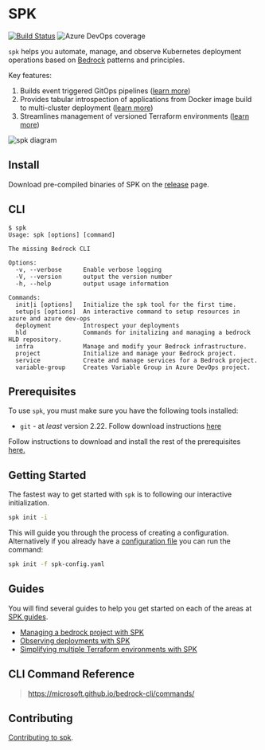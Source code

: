 # SPK

[![Build Status](https://dev.azure.com/epicstuff/bedrock/_apis/build/status/CatalystCode.spk?branchName=master)](https://dev.azure.com/epicstuff/bedrock/_build/latest?definitionId=2328&branchName=master)
![Azure DevOps coverage](https://img.shields.io/azure-devops/coverage/epicstuff/bedrock/2328/master)

`spk` helps you automate, manage, and observe Kubernetes deployment operations
based on [Bedrock](http://aka.ms/bedrock) patterns and principles.

Key features:

1. Builds event triggered GitOps pipelines
   ([learn more](./guides/project-service-management-guide.md))
2. Provides tabular introspection of applications from Docker image build to
   multi-cluster deployment
   ([learn more](./guides/service-introspection-onboarding.md))
3. Streamlines management of versioned Terraform environments
   ([learn more](./guides/infra/README.md#guides))

![spk diagram](./guides/images/spk.png)

## Install

Download pre-compiled binaries of SPK on the
[release](https://github.com/CatalystCode/spk/releases) page.

## CLI

```shell
$ spk
Usage: spk [options] [command]

The missing Bedrock CLI

Options:
  -v, --verbose      Enable verbose logging
  -V, --version      output the version number
  -h, --help         output usage information

Commands:
  init|i [options]   Initialize the spk tool for the first time.
  setup|s [options]  An interactive command to setup resources in azure and azure dev-ops
  deployment         Introspect your deployments
  hld                Commands for initalizing and managing a bedrock HLD repository.
  infra              Manage and modify your Bedrock infrastructure.
  project            Initialize and manage your Bedrock project.
  service            Create and manage services for a Bedrock project.
  variable-group     Creates Variable Group in Azure DevOps project.
```

## Prerequisites

To use `spk`, you must make sure you have the following tools installed:

- `git` - at _least_ version 2.22. Follow download instructions
  [here](https://git-scm.com/downloads)

Follow instructions to download and install the rest of the prerequisites
[here.](https://github.com/microsoft/bedrock/blob/master/tools/prereqs/README.md)

## Getting Started

The fastest way to get started with `spk` is to following our interactive
initialization.

```bash
spk init -i
```

This will guide you through the process of creating a configuration.
Alternatively if you already have a [configuration file](./guide/config-file.md)
you can run the command:

```bash
spk init -f spk-config.yaml
```

## Guides

You will find several guides to help you get started on each of the areas at
[SPK guides](./guides/README.md).

- [Managing a bedrock project with SPK](./guides/project-service-management-guide.md)
- [Observing deployments with SPK](./guides/service-introspection-onboarding.md)
- [Simplifying multiple Terraform environments with SPK](./guides/infra/README.md#guides)

## CLI Command Reference

> https://microsoft.github.io/bedrock-cli/commands/

## Contributing

[Contributing to spk](./guides/contributing.md).
